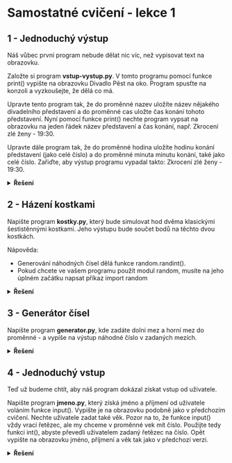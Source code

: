 # Samostatné cvičení - lekce 1

## 1 - Jednoduchý výstup
Náš vůbec první program nebude dělat nic víc, než vypisovat text na obrazovku.

Založte si program **vstup-vystup.py**. V tomto programu pomocí funkce print() vypište na obrazovku Divadlo Pěst na oko. Program spusťte na konzoli a vyzkoušejte, že dělá co má.

Upravte tento program tak, že do proměnné nazev uložíte název nějakého divadelního představení a do proměnné cas uložte čas konání tohoto představení. Nyní pomocí funkce print() nechte program vypsat na obrazovku na jeden řádek název představení a čas konání, např. Zkrocení zlé ženy - 19:30.

Upravte dále program tak, že do proměnné hodina uložíte hodinu konání představení (jako celé číslo) a do proměnné minuta minutu konání, také jako celé číslo. Zařiďte, aby výstup programu vypadal takto: Zkrocení zlé ženy - 19:30.

<details>
<summary><b>Řešení</b></summary>

```Python
print("Divadlo Pěst na oko")

nazev = "Zkrocení zlé ženy"
cas = "19:30"
print(f"{nazev} - {cas}")

hodina = 19
minuta = 30
print(f"{nazev} - {hodina}:{minuta:02d}")
```

</details>

## 2 - Házení kostkami
Napište program **kostky.py**, který bude simulovat hod dvěma klasickými šestistěnnými kostkami. Jeho výstupu bude součet bodů na těchto dvou kostkách.

Nápověda:

- Generování náhodných čísel dělá funkce random.randint().
- Pokud chcete ve vašem programu použít modul random, musíte na jeho úplném začátku napsat příkaz import random

<details>
<summary><b>Řešení</b></summary>

```Python
import random
kostka1 = random.randint(1, 6)
kostka2 = random.randint(1, 6)
soucet = kostka1 + kostka2
print(f"Součet hodů kostkami: {soucet}")

```

</details>

## 3 - Generátor čísel
Napište program **generator.py**, kde zadáte dolní mez a horní mez do proměnné - a vypíše na výstup náhodné číslo v zadaných mezích.

<details>
<summary><b>Řešení</b></summary>

```Python
dolni_mez = 1
horni_mez = 100
nahodne_cislo = random.randint(dolni_mez, horni_mez)
print(f"Náhodné číslo mezi {dolni_mez} a {horni_mez} je {nahodne_cislo}")

```

</details>

## 4 - Jednoduchý vstup
Teď už budeme chtít, aby náš program dokázal získat vstup od uživatele.

Napište program **jmeno.py**, který získá jméno a příjmení od uživatele voláním funkce input(). Vypište je na obrazovku podobně jako v předchozím cvičení.
Nechte uživatele zadat také věk. Pozor na to, že funkce input() vždy vrací řetězec, ale my chceme v proměnné vek mít číslo. Použijte tedy funkci int(), abyste převedli uživatelem zadaný řetězec na číslo. Opět vypište na obrazovku jméno, příjmení a věk tak jako v předchozí verzi.

<details>
<summary><b>Řešení</b></summary>


```Python
Tady zatím nic není :)
```



</details>